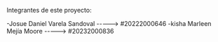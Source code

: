 Integrantes de este proyecto:

-Josue Daniel Varela Sandoval -----> #20222000646
-kisha Marleen Mejía Moore  -----> #20232000836
